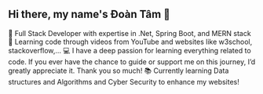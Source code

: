 ## Hi there, my name's Đoàn Tâm 👋

🚀 Full Stack Developer with expertise in .Net, Spring Boot, and MERN stack
🎥 Learning code through videos from YouTube and websites like w3school, stackoverflow,...
💻 I have a deep passion for learning everything related to code. If you ever have the chance to guide 
or support me on this journey, I’d greatly appreciate it. Thank you so much!
📚 Currently learning Data structures and Algorithms and Cyber Security to enhance my websites!
